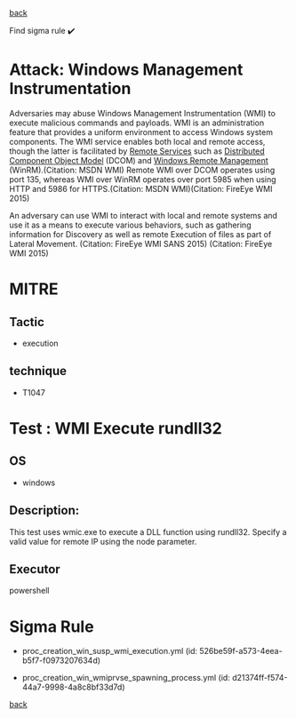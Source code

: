 
[back](../index.md)

Find sigma rule :heavy_check_mark: 

# Attack: Windows Management Instrumentation 

Adversaries may abuse Windows Management Instrumentation (WMI) to execute malicious commands and payloads. WMI is an administration feature that provides a uniform environment to access Windows system components. The WMI service enables both local and remote access, though the latter is facilitated by [Remote Services](https://attack.mitre.org/techniques/T1021) such as [Distributed Component Object Model](https://attack.mitre.org/techniques/T1021/003) (DCOM) and [Windows Remote Management](https://attack.mitre.org/techniques/T1021/006) (WinRM).(Citation: MSDN WMI) Remote WMI over DCOM operates using port 135, whereas WMI over WinRM operates over port 5985 when using HTTP and 5986 for HTTPS.(Citation: MSDN WMI)(Citation: FireEye WMI 2015)

An adversary can use WMI to interact with local and remote systems and use it as a means to execute various behaviors, such as gathering information for Discovery as well as remote Execution of files as part of Lateral Movement. (Citation: FireEye WMI SANS 2015) (Citation: FireEye WMI 2015)

# MITRE
## Tactic
  - execution


## technique
  - T1047


# Test : WMI Execute rundll32
## OS
  - windows


## Description:
This test uses wmic.exe to execute a DLL function using rundll32. Specify a valid value for remote IP using the node parameter.


## Executor
powershell

# Sigma Rule
 - proc_creation_win_susp_wmi_execution.yml (id: 526be59f-a573-4eea-b5f7-f0973207634d)

 - proc_creation_win_wmiprvse_spawning_process.yml (id: d21374ff-f574-44a7-9998-4a8c8bf33d7d)



[back](../index.md)

